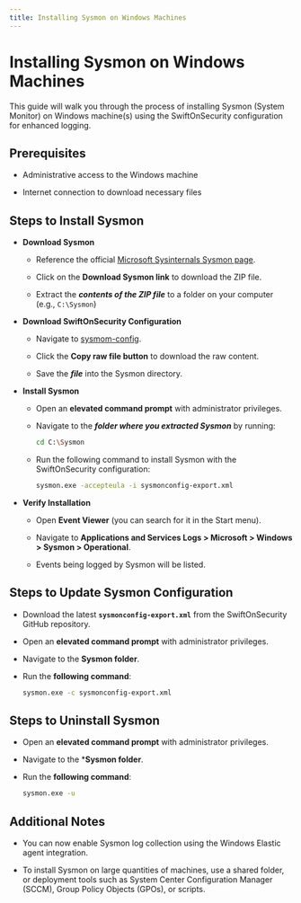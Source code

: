 ```yaml
---
title: Installing Sysmon on Windows Machines
---
```

# Installing Sysmon on Windows Machines

This guide will walk you through the process of installing Sysmon (System Monitor) on Windows machine(s) using the SwiftOnSecurity configuration for enhanced logging.

## Prerequisites

- Administrative access to the Windows machine
  
- Internet connection to download necessary files

## Steps to Install Sysmon

- **Download Sysmon**
   
   - Reference the official [Microsoft Sysinternals Sysmon page](https://docs.microsoft.com/en-us/sysinternals/downloads/sysmon).
     
   - Click on the **Download Sysmon link** to download the ZIP file.
     
   - Extract the ***contents of the ZIP file*** to a folder on your computer (e.g., `C:\Sysmon`)

- **Download SwiftOnSecurity Configuration**
   
   - Navigate to [sysmom-config](https://github.com/SwiftOnSecurity/sysmon-config/blob/master/sysmonconfig-export.xml).

   - Click the **Copy raw file button** to download the raw content.

   - Save the ***file*** into the Sysmon directory.

- **Install Sysmon**
   
   - Open an **elevated command prompt** with administrator privileges.
   
   - Navigate to the ***folder where you extracted Sysmon*** by running:
   
     ```bash
     cd C:\Sysmon
     ```
   - Run the following command to install Sysmon with the SwiftOnSecurity configuration:
     
     ```bash
     sysmon.exe -accepteula -i sysmonconfig-export.xml
     ```

- **Verify Installation**
   
   - Open **Event Viewer** (you can search for it in the Start menu).
   
   - Navigate to **Applications and Services Logs > Microsoft > Windows > Sysmon > Operational**.
   
   - Events being logged by Sysmon will be listed.

## Steps to Update Sysmon Configuration

- Download the latest **`sysmonconfig-export.xml`** from the SwiftOnSecurity GitHub repository.
   
- Open an **elevated command prompt** with administrator privileges.
   
- Navigate to the **Sysmon folder**.
   
- Run the **following command**:
   
  ```bash
  sysmon.exe -c sysmonconfig-export.xml
  ```

## Steps to Uninstall Sysmon

- Open an **elevated command prompt** with administrator privileges.
   
- Navigate to the ***Sysmon folder**.
   
- Run the **following command**:
   
  ```bash
  sysmon.exe -u
  ```

## Additional Notes

- You can now enable Sysmon log collection using the Windows Elastic agent integration.
  
- To install Sysmon on large quantities of machines, use a shared folder, or deployment tools such as System Center Configuration Manager (SCCM), Group Policy Objects (GPOs), or scripts.
